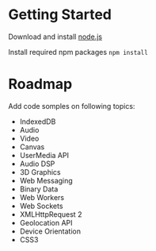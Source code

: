 ﻿Getting Started
================
Download and install [node.js]

Install required npm packages
```npm install```


Roadmap
=======
Add code somples on following topics:

* IndexedDB
* Audio
* Video
* Canvas
* UserMedia API
* Audio DSP
* 3D Graphics
* Web Messaging
* Binary Data
* Web Workers
* Web Sockets
* XMLHttpRequest 2
* Geolocation API
* Device Orientation
* CSS3


[node.js]:http://nodejs.org
